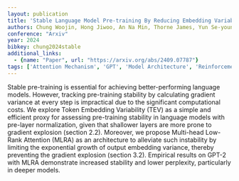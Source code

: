 ```yaml
---
layout: publication
title: 'Stable Language Model Pre-training By Reducing Embedding Variability'
authors: Chung Woojin, Hong Jiwoo, An Na Min, Thorne James, Yun Se-young
conference: "Arxiv"
year: 2024
bibkey: chung2024stable
additional_links:
  - {name: "Paper", url: "https://arxiv.org/abs/2409.07787"}
tags: ['Attention Mechanism', 'GPT', 'Model Architecture', 'Reinforcement Learning', 'Training Techniques', 'Uncategorized']
---
```

Stable pre-training is essential for achieving better-performing language
models. However, tracking pre-training stability by calculating gradient
variance at every step is impractical due to the significant computational
costs. We explore Token Embedding Variability (TEV) as a simple and efficient
proxy for assessing pre-training stability in language models with pre-layer
normalization, given that shallower layers are more prone to gradient explosion
(section 2.2). Moreover, we propose Multi-head Low-Rank Attention (MLRA) as an
architecture to alleviate such instability by limiting the exponential growth
of output embedding variance, thereby preventing the gradient explosion
(section 3.2). Empirical results on GPT-2 with MLRA demonstrate increased
stability and lower perplexity, particularly in deeper models.
